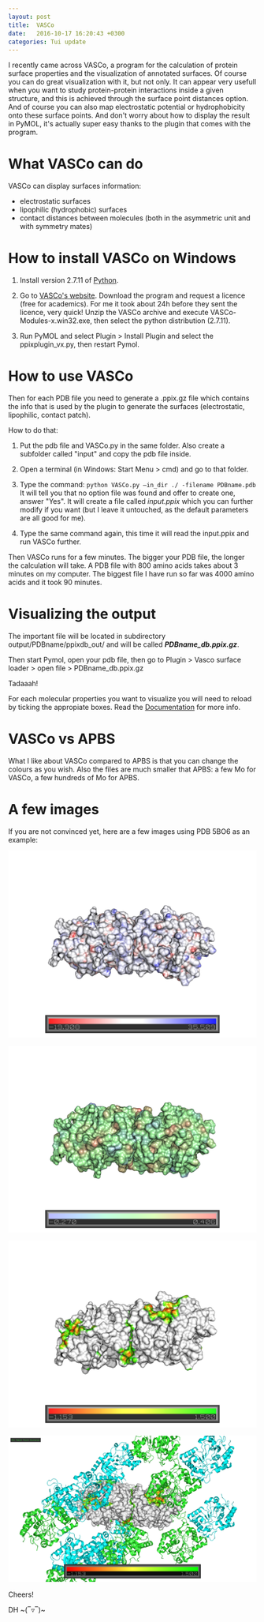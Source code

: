 ```yaml
---
layout: post
title:  VASCo
date:   2016-10-17 16:20:43 +0300
categories: Tui update
---
```


I recently came across VASCo, a program for the calculation of protein surface properties and the visualization of annotated surfaces. Of course you can do great visualization with it, but not only. It can appear very usefull when you want to study protein-protein interactions inside a given structure, and this is achieved through the surface point distances option. And of course you can also map electrostatic potential or hydrophobicity onto these surface points. And don't worry about how to display the result in PyMOL, it's actually super easy thanks to the plugin that comes with the program.

# What VASCo can do

VASCo can display surfaces information:

- electrostatic surfaces
- lipophilic (hydrophobic) surfaces
- contact distances between molecules (both in the asymmetric unit and with symmetry mates)

# How to install VASCo on Windows

1. Install version 2.7.11 of [Python](https://www.python.org/ftp/python/2.7.11/python-2.7.11.msi).

2. Go to [VASCo's website](http://genome.tugraz.at/VASCo/). Download the program and request a licence (free for academics). For me it took about 24h before they sent the licence, very quick!
Unzip the VASCo archive and execute VASCo-Modules-x.win32.exe, then select the python distribution (2.7.11).

3. Run PyMOL and select Plugin > Install Plugin and select the ppixplugin_vx.py, then restart Pymol.

# How to use VASCo

Then for each PDB file you need to generate a .ppix.gz file which contains the info that is used by the plugin to generate the surfaces (electrostatic, lipophilic, contact patch).

How to do that:

1. Put the pdb file and VASCo.py in the same folder. Also create a subfolder called "input" and copy the pdb file inside.

2. Open a terminal (in Windows: Start Menu > cmd) and go to that folder.

3. Type the command: `python VASCo.py –in_dir ./ -filename PDBname.pdb`
It will tell you that no option file was found and offer to create one, answer "Yes". It will create a file called _input.ppix_ which you can further modify if you want (but I leave it untouched, as the default parameters are all good for me).

4. Type the same command again, this time it will read the input.ppix and run VASCo further.

Then VASCo runs for a few minutes. The bigger your PDB file, the longer the calculation will take. A PDB file with 800 amino acids takes about 3 minutes on my computer. The biggest file I have run so far was 4000 amino acids and it took 90 minutes.

# Visualizing the output

The important file will be located in subdirectory output/PDBname/ppixdb_out/ and will be called **_PDBname_db.ppix.gz_**.

Then start Pymol, open your pdb file, then go to Plugin > Vasco surface loader > open file > PDBname_db.ppix.gz

Tadaaah!

For each molecular properties you want to visualize you will need to reload by ticking the appropiate boxes. Read the [Documentation](http://genome.tugraz.at/VASCo/vasco_documentation.shtml) for more info.

# VASCo vs APBS

What I like about VASCo compared to APBS is that you can change the colours as you wish. Also the files are much smaller that APBS: a few Mo for VASCo, a few hundreds of Mo for APBS.

# A few images

If you are not convinced yet, here are a few images using PDB 5BO6 as an example:

![5BO6 VASCo electrostatic surface](/media/VASCo_5BO6electrostatic.png)

![5BO6 VASCo lipophilic surface](/media/VASCo_5BO6hydrophobicity.png)

![5BO6 VASCo patch distance](/media/VASCo_5BO6patchdistance.png)

![5BO6 VASCo patch distance with symmetry mates](/media/VASCo_5BO6patchdistancesymmmates.png)

Cheers!  

DH ~(‾▿‾)~  
